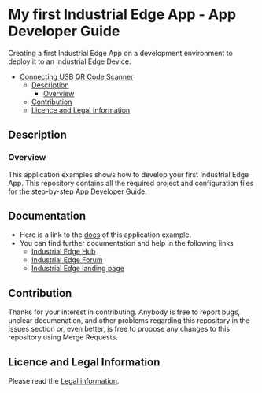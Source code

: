 # My first Industrial Edge App - App Developer Guide

Creating a first Industrial Edge App on a development environment to deploy it to an Industrial Edge Device.

- [Connecting USB QR Code Scanner](#connecting-usb-qr-code-scanner)
  - [Description](#description)
    - [Overview](#overview)
  - [Contribution](#contribution)
  - [Licence and Legal Information](#licence-and-legal-information)

## Description

### Overview

This application examples shows how to develop your first Industrial Edge App.
This repository contains all the required project and configuration files for the step-by-step App Developer Guide.



## Documentation

- Here is a link to the [docs]() of this application example.
- You can find further documentation and help in the following links
  - [Industrial Edge Hub](https://iehub.eu1.edge.siemens.cloud/#/documentation)
  - [Industrial Edge Forum](https://www.siemens.com/industrial-edge-forum)
  - [Industrial Edge landing page](http://siemens.com/industrial-edge)
  
## Contribution

Thanks for your interest in contributing. Anybody is free to report bugs, unclear documenation, and other problems regarding this repository in the Issues section or, even better, is free to propose any changes to this repository using Merge Requests.

## Licence and Legal Information

Please read the [Legal information](LICENSE.md).
